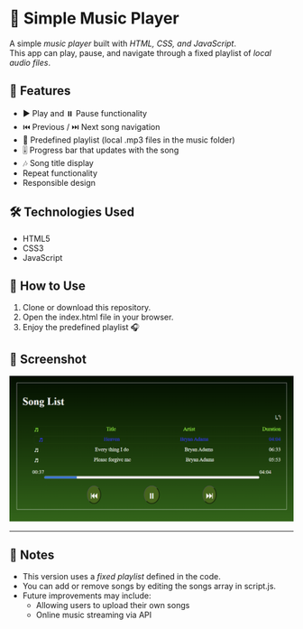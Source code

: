 # 🎵 Simple Music Player

A simple *music player* built with *HTML, CSS, and JavaScript*.  
This app can play, pause, and navigate through a fixed playlist of *local audio files*.


## 🚀 Features
- ▶️ Play and ⏸️ Pause functionality  
- ⏮️ Previous / ⏭️ Next song navigation  
- 📂 Predefined playlist (local .mp3 files in the music folder)  
- 🎚️ Progress bar that updates with the song  
- 🎶 Song title display
-    Repeat functionality
-    Responsible design



## 🛠️ Technologies Used
- HTML5  
- CSS3  
- JavaScript  



## 📂 How to Use
1. Clone or download this repository.  
2. Open the index.html file in your browser.  
3. Enjoy the predefined playlist 🎧  



## 📸 Screenshot
![simple-music-player](./screenshot.png)


---

## 📌 Notes
- This version uses a *fixed playlist* defined in the code.  
- You can add or remove songs by editing the songs array in script.js.  
- Future improvements may include:
  - Allowing users to upload their own songs  
  - Online music streaming via API  
  

